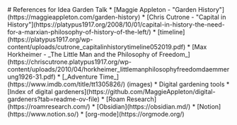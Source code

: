 <title>References for Idea Garden Talk</title>
# References for Idea Garden Talk
* [Maggie Appleton - "Garden History"](https://maggieappleton.com/garden-history)
* [Chris Cutrone - "Capital in History"](https://platypus1917.org/2008/10/01/capital-in-history-the-need-for-a-marxian-philosophy-of-history-of-the-left/)
  * [timeline](https://platypus1917.org/wp-content/uploads/cutrone_capitalinhistorytimeline052019.pdf)
* [Max Horkheimer - _The Little Man and the Philosophy of Freedom_](https://chriscutrone.platypus1917.org/wp-content/uploads/2010/04/horkheimer_littlemanphilosophyfreedomdaemmerung1926-31.pdf)
* [_Adventure Time_](https://www.imdb.com/title/tt1305826/) (images)
* Digital gardening tools
  * [Index of digital gardeners](https://github.com/MaggieAppleton/digital-gardeners?tab=readme-ov-file)
  * [Roam Research](https://roamresearch.com/)
  * [Obsidian](https://obsidian.md/)
  * [Notion](https://www.notion.so/)
  * [org-mode](https://orgmode.org/)
